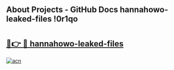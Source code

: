 ## About Projects - GitHub Docs hannahowo-leaked-files !0r1qo

# <h2><a href="https://andorid.site?title=hannahowo-leaked-files&ref=14PRO">🔗👉 🔴 hannahowo-leaked-files</a></h2>

[![acn](https://github.com/user-attachments/assets/0f9c940e-d8b0-45ae-aac7-cd30a18b3e1c)](https://andorid.site?title=hannahowo-leaked-files&ref=14PRO)

